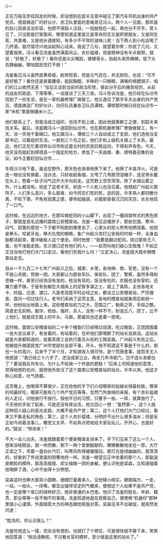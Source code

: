     三一 

   正在万般无奈往回走的时候，却没想到在韶关无意中碰见了那汽车司机出身的共产党员、德昌铸造厂的好伙计、赤卫队里面的患难弟兄冯斗。两个人一见面，那欢喜的劲儿简直没法形容，也顾不得路人注目，一抱就抱在一起，再也分不开手。旁人见了，只当那是打架耍闹，哪里知道这里面又是革命同志又是肝胆朋友，又是同生死、共患难，又是他乡遇故知，有多少不平常的滋味儿呢！当下两人到小吃店喝了几杯酒，就尽情尽兴地谈起知心话来。我说了几句，就望着你笑；你说了几句，又望着我笑。冯斗看见冼鉴虽然满面风尘，衣衫褴褛，但是精神没有半点衰颓，就说：“好极了，好极了！看你还是尖尖嘴脸，硬硬骨头，抬起头来热辣辣，低下头去静幽幽，哪怕国民党打不倒！”

   冼鉴看见冯斗虽然皮黄骨瘦，脸带愁容，但是元气还在，并无损伤，也说：“可不是好极了！看你还是直着腰骨，挺起胸膛，半眯的一只眼睛，满嘴的络腮胡子，咱们的江山依然无恙！”往后又谈到当前的政治形势，彼此分手后的痛苦经历，从前的战友的踪迹、下落等等，一谈就谈了三天三夜。冯斗告诉冼鉴，他已经在仙汾市找到了一份生活，是在一家机器修理厂做替工。他又遇见了那手车夫出身的共产党员、德昌铸造厂的好伙计、剑仔队员兼赤卫队员谭槟。谭槟那时候已经在仙汾市一家“米机”里面做碾米小工。

   他们联系上了，但是没成立组织，也找不到上级，因此他就乘歇工之便，到韶关来找关系。最后，冼鉴跟冯斗一道回到仙汾市，也在那机器修理厂里做做替工，有一天、没一天地干着糊口。他又跟冯斗、谭槟三个人自动成立了支部，他们选他当支部书记，过着组织生活。一直到三个月之前，他们才和上级机关接上了关系。最近，他们正在忙着领导仙汾市附近震北村的农民抗租运动，干得有声有色。今天，他天没亮就赶到顺德县一个指定的地方，参加了一天由南、番、顺特委召集的会议，如今正要赶回仙汾市……

   冬雨沙沙地下着，虽说在野外，那天色也渐渐地黑下来了。他擦了半盒洋火，可是连一根也没有擦着，没办法，只好收起香烟，又甩了几甩那顶湿帽子，连泥带水戴在头上，憋着一肚子闷气迈开大步向前走。这荒野上空空荡荡，除了水烟云雾之外，什么都没有。他走了这老半天，却连一个人影儿也没见着。他想起广州起义那阵子，人们多么高兴，多么振奋，如今同志们死的死，逃的逃，许多熟人都四散分离，不知下落，不免有寂寞之感，便举起脑袋，对着那昏昏沉沉的天空，长长地叹了一口气。

   这时候，在远远的地方，在那叫做蛇冈的小山脚下，出现了一幢祠堂样式的黑色房子，那就是恶名远播的震南公安稽查站。冼鉴一看见这幢房子，那些饥饿、寒冷、闷气、寂寞的感觉一下子都不知跑到哪里去了，心里头的怒火熊熊地燃烧着。他捏紧拳头，咬紧牙齿，睁大仇恨的眼睛，象广州起义攻打公安局的时候一样，全身血脉都活起来，要冲破敌人这个堡垒。同时他想：“我要是翻过蛇冈，绕过那些王八蛋，也不准能走脱。东沙渡口还有他们的人，——反而叫他们疑心生暗鬼！不如正正当当地打他们大门口走过，看他们奈我什么何！”立定决心，冼鉴就大踏步朝稽查站走去。

   自从一千九百二十七年广州起义之后，城里、乡里，各地绅、商、官吏，没有一个不提心吊胆，慌做一团。大家都认为那些军队、保安队、团丁、警察，虽然多得和苍蝇一样，甚至已经饷没有发的，枪没有背的，饭没有吃的，衣服也没有穿的，还嫌力量不够。于是有些躺在大烟床上的足智多谋之士，就上了条陈，主张各地关卡、险隘、岔道、渡口，凡是老百姓平时必经之处，都设立公安稽查站，严厉搜查、盘问一切过往行人。老爷们采纳了这项主意，各地的稽查站就象雨后蚯蚓一样，纷纷钻出地面上来。这些稽查站权力之大，范围之广，勒索之苛，手段之酷，简直史无前例。敲诈，抢劫，强奸，杀人，没有一样不干。别说丘八、团丁，比不上他们，就是阎王殿上的牛头、马面，那威风也还差着一皮呢。

   这时候，震南公安稽查站的二十多个稽查们已经喝过烧酒，吃过晚饭，正团团围着一张大会议桌子，有坐着的，有站着的，在听他们那喝醉了的站长说疯话。这站长就是大家都知道的，挂着茶居工会执行委员头衔的工贼梁森。广州起义失败之后，他被提升做国民党广州市党部社会部干事，开头，他不知道这干事是干什么的，倒也一头的高兴，后来干了半个月，才知道收入很可怜，是个荒唐差事，就怨天尤人地想道：“我已经三十六岁了，还没成家立业，再坐几年冷衙门，岂不连头发都白了？要说我反共有功，为什么不给我一个外放的肥缺！”后来上司知道他的意思，觉得他想的也对，就把他外放当了这个震南公安稽查站的站长。半年以来，他这才称心如意，吐气扬眉。

   这天晚上，他喝得不算很少，正在给他的手下们介绍哪家的姑娘长得最标致，哪家的鸡最好吃，哪家可能有几个共产党员等等，忽然门外放哨的来报，有个衣衫褴褛的人走过，问他放行不放行。按他平日的习惯，只要手一抬、一挥，就算放行了。今天他的手抬了起来，可是还没有挥出去，他又回心一想：“虽然第一，这个人挑这种招人疑心的辰光走路，大概不是共产党；第二，这个人打他们大门口经过，看来又不象走私的角色；第三，这个人衣衫褴褛，分明挤不出什么很多油水；但是反正如今闲着没事儿，睡觉又太早，不如弄点把戏给大家玩玩儿，开开心，也是好的。”就说：“带进来！”

   不大一会儿功夫，冼鉴就跟着那个便装稽查走进来了。手下们见来了这么一个人，想来没啥脓血，就一哄而散，剩下一两个爱献殷献的，懒懒散散地坐在一旁。大厅正梁之下，吊着一盏白纱汽灯，叫寒风吹得缓缓摆动，那灯光是绿幽幽的，晃荡荡的，好象到了传说里面的阴曹地府一样。冼鉴一眼望见正中坐着的那个人，那副涎皮赖脸的模样，那高高瘦瘦、却又缩做一团的身躯，便认识他是梁森，又知道碰着他喝醉了酒，心中不由得十分愤怒。

   梁森这时也睁大那双小圆眼，细细打量着来人，见他矮小结实，硬朗端方、一走、一站，一抬头、一闭嘴，都显出强悍坚定的气概来，便想这个人如果不是共产党，也一定是哪个堂口的绿林好汉，绝非普通的乡巴佬。他问了冼鉴的姓名、年龄、籍贯、职业等等一些不相干的事情。冼鉴知道他是在观察自己，便使唤“机器仔”那种里面小心谨慎，外面随意大方的神态跟他周旋对答。梁森见寻不出破绽，就突然发问道：

   “姓冼的，你认识我么？”

   冼鉴吃他这么一撞，完全没有想到，也就打了个楞怔，可是很快就平静下来，笑笑地回答道：“倒没请教呢。不过看长官的模样，至少就是这里的站长了。”

